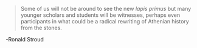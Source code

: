 >Some of us will not be around to see the new *lapis primus* but many younger scholars and students will be witnesses, perhaps even participants in what could be a radical rewriting of Athenian history from the stones.

-Ronald Stroud
